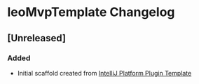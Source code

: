 <!-- Keep a Changelog guide -> https://keepachangelog.com -->

# leoMvpTemplate Changelog

## [Unreleased]
### Added
- Initial scaffold created from [IntelliJ Platform Plugin Template](https://github.com/JetBrains/intellij-platform-plugin-template)
